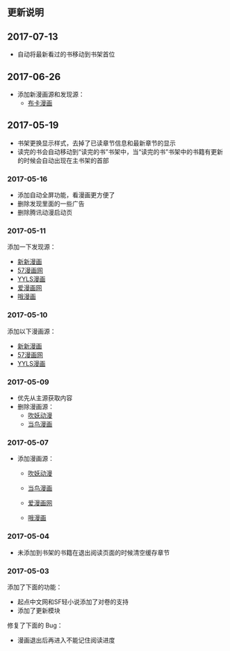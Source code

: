 ## 更新说明

## 2017-07-13

* 自动将最新看过的书移动到书架首位

## 2017-06-26

* 添加新漫画源和发现源：
  * [布卡漫画](http://www.buka.cn)

## 2017-05-19

* 书架更换显示样式，去掉了已读章节信息和最新章节的显示
* 读完的书会自动移动到“读完的书”书架中，当“读完的书”书架中的书籍有更新的时候会自动出现在主书架的首部

### 2017-05-16

* 添加自动全屏功能，看漫画更方便了
* 删除发现里面的一些广告
* 删除腾讯动漫启动页

### 2017-05-11

添加一下发现源：

* [新新漫画](http://www.77mh.com)
* [57漫画网](http://www.57mh.com)
* [YYLS漫画](http://8comic.se/)
* [爱漫画网](http://www.2manhua.com/)
* [哦漫画](http://www.omanhua.com/comic/)

### 2017-05-10

添加以下漫画源：

* [新新漫画](http://www.77mh.com)
* [57漫画网](http://www.57mh.com)
* [YYLS漫画](http://8comic.se/)

### 2017-05-09

* 优先从主源获取内容
* 删除漫画源：
  * [吹妖动漫](http://www.chuiyao.com/)
  * [当鸟漫画](http://www.dangniao.com)

### 2017-05-07

* 添加漫画源：

  * [吹妖动漫](http://www.chuiyao.com/)

  * [当鸟漫画](http://www.dangniao.com)
  * [爱漫画网](http://www.2manhua.com/)
  * [哦漫画](http://www.omanhua.com/comic/)

### 2017-05-04

* 未添加到书架的书籍在退出阅读页面的时候清空缓存章节

### 2017-05-03

添加了下面的功能：

* 起点中文网和SF轻小说添加了对卷的支持
* 添加了更新模块

修复了下面的 Bug：

* 漫画退出后再进入不能记住阅读进度

